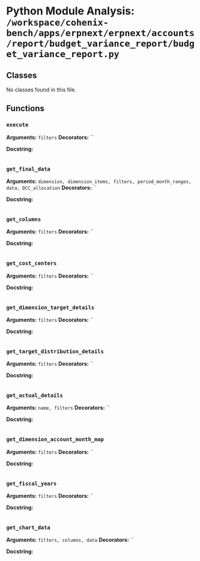 # Python Module Analysis: `/workspace/cohenix-bench/apps/erpnext/erpnext/accounts/report/budget_variance_report/budget_variance_report.py`

## Classes

No classes found in this file.


## Functions

### `execute`
**Arguments:** `filters`
**Decorators:** ``

**Docstring:**
```

```
### `get_final_data`
**Arguments:** `dimension, dimension_items, filters, period_month_ranges, data, DCC_allocation`
**Decorators:** ``

**Docstring:**
```

```
### `get_columns`
**Arguments:** `filters`
**Decorators:** ``

**Docstring:**
```

```
### `get_cost_centers`
**Arguments:** `filters`
**Decorators:** ``

**Docstring:**
```

```
### `get_dimension_target_details`
**Arguments:** `filters`
**Decorators:** ``

**Docstring:**
```

```
### `get_target_distribution_details`
**Arguments:** `filters`
**Decorators:** ``

**Docstring:**
```

```
### `get_actual_details`
**Arguments:** `name, filters`
**Decorators:** ``

**Docstring:**
```

```
### `get_dimension_account_month_map`
**Arguments:** `filters`
**Decorators:** ``

**Docstring:**
```

```
### `get_fiscal_years`
**Arguments:** `filters`
**Decorators:** ``

**Docstring:**
```

```
### `get_chart_data`
**Arguments:** `filters, columns, data`
**Decorators:** ``

**Docstring:**
```

```

